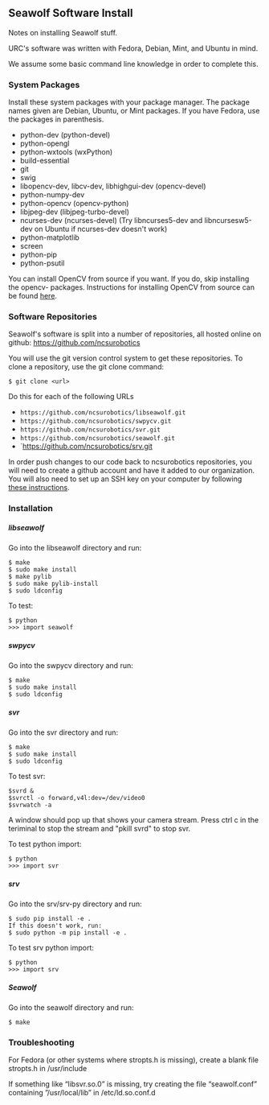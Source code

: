 ## Seawolf Software Install

Notes on installing Seawolf stuff.

URC's software was written with Fedora, Debian, Mint, and Ubuntu in mind.

We assume some basic command line knowledge in order to complete this.

### System Packages

Install these system packages with your package manager. The package names given are Debian, Ubuntu, or Mint packages. If you have Fedora, use the packages in parenthesis.

* python-dev (python-devel)
* python-opengl
* python-wxtools (wxPython)
* build-essential
* git
* swig
* libopencv-dev, libcv-dev, libhighgui-dev (opencv-devel)
* python-numpy-dev
* python-opencv (opencv-python)
* libjpeg-dev (libjpeg-turbo-devel)
* ncurses-dev (ncurses-devel) (Try libncurses5-dev and libncursesw5-dev on Ubuntu if ncurses-dev doesn't work)
* python-matplotlib
* screen
* python-pip
* python-psutil

You can install OpenCV from source if you want. If you do, skip installing the opencv- packages. Instructions for installing OpenCV from source can be found [here](http://docs.opencv.org/doc/tutorials/introduction/linux_install/linux_install.html#linux-installation).

### Software Repositories

Seawolf's software is split into a number of repositories, all hosted online on github: https://github.com/ncsurobotics

You will use the git version control system to get these repositories. To clone a repository, use the git clone command:

    $ git clone <url>

Do this for each of the following URLs

* `https://github.com/ncsurobotics/libseawolf.git`
* `https://github.com/ncsurobotics/swpycv.git`
* `https://github.com/ncsurobotics/svr.git`
* `https://github.com/ncsurobotics/seawolf.git`
* `https://github.com/ncsurobotics/srv.git

In order push changes to our code back to ncsurobotics repositories, you will need to create a github account and have it added to our organization. You will also need to set up an SSH key on your computer by following [these instructions](https://help.github.com/articles/generating-ssh-keys/).

### Installation


##### libseawolf

Go into the libseawolf directory and run:

    $ make
    $ sudo make install
    $ make pylib
    $ sudo make pylib-install
    $ sudo ldconfig

To test:

    $ python
    >>> import seawolf

##### swpycv

Go into the swpycv directory and run:

    $ make
    $ sudo make install
    $ sudo ldconfig

##### svr

Go into the svr directory and run:

    $ make
    $ sudo make install
    $ sudo ldconfig

To test svr:

    $svrd &
    $svrctl -o forward,v4l:dev=/dev/video0
    $svrwatch -a

A window should pop up that shows your camera stream. Press ctrl c in the teriminal to stop the stream and "pkill svrd" to stop svr.

To test python import:

    $ python
    >>> import svr
    
##### srv

Go into the srv/srv-py directory and run:

    $ sudo pip install -e .
    If this doesn't work, run:
    $ sudo python -m pip install -e .

To test srv python import:

    $ python
    >>> import srv


##### Seawolf

Go into the seawolf directory and run:

    $ make

### Troubleshooting

For Fedora (or other systems where stropts.h is missing), create a blank file stropts.h in /usr/include

If something like “libsvr.so.0” is missing, try creating the file “seawolf.conf” containing ”/usr/local/lib” in /etc/ld.so.conf.d
